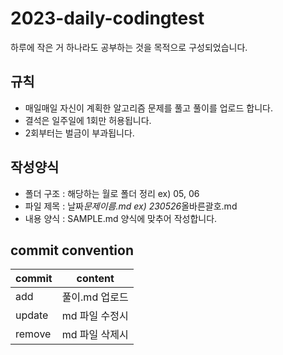 # 2023-daily-codingtest

하루에 작은 거 하나라도 공부하는 것을 목적으로 구성되었습니다.

## 규칙

- 매일매일 자신이 계획한 알고리즘 문제를 풀고 풀이를 업로드 합니다.
- 결석은 일주일에 1회만 허용됩니다.
- 2회부터는 벌금이 부과됩니다.

## 작성양식

- 폴더 구조 : 해당하는 월로 폴더 정리 ex) 05, 06
- 파일 제목 : 날짜*문제이름.md ex) 230526*올바른괄호.md
- 내용 양식 : SAMPLE.md 양식에 맞추어 작성합니다.

## commit convention

| commit | content        |
| ------ | -------------- |
| add    | 풀이.md 업로드 |
| update | md 파일 수정시 |
| remove | md 파일 삭제시 |

